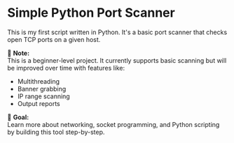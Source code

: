# Simple Python Port Scanner

This is my first script written in Python. It's a basic port scanner that checks open TCP ports on a given host.

🚧 **Note:**  
This is a beginner-level project. It currently supports basic scanning but will be improved over time with features like:

- Multithreading
- Banner grabbing
- IP range scanning
- Output reports

🎯 **Goal:**  
Learn more about networking, socket programming, and Python scripting by building this tool step-by-step.

